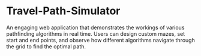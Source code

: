 # Travel-Path-Simulator
An engaging web application that demonstrates the workings of various pathfinding algorithms in real time. Users can design custom mazes, set start and end points, and observe how different algorithms navigate through the grid to find the optimal path.
